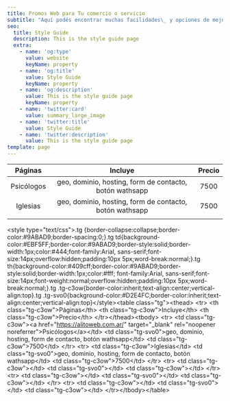 ```yaml
---
title: Promos Web para Tu comercio o servicio
subtitle: "Aquí podés encontrar muchas facilidades\_ y opciones de mejora para tu actual o nuevo sitio web."
seo:
  title: Style Guide
  description: This is the style guide page
  extra:
    - name: 'og:type'
      value: website
      keyName: property
    - name: 'og:title'
      value: Style Guide
      keyName: property
    - name: 'og:description'
      value: This is the style guide page
      keyName: property
    - name: 'twitter:card'
      value: summary_large_image
    - name: 'twitter:title'
      value: Style Guide
    - name: 'twitter:description'
      value: This is the style guide page
template: page
---
```

|   Páginas  |                         Incluye                         | Precio |
|:----------:|:-------------------------------------------------------:|:------:|
| Psicólogos | geo, dominio, hosting, form de contacto, botón wathsapp |  7500  |
|  Iglesias  | geo, dominio, hosting, form de contacto, botón wathsapp |  7500  |
|            |                                                         |        |



\<style type="text/css">.tg  {border-collapse:collapse;border-color:#9ABAD9;border-spacing:0;}.tg td{background-color:#EBF5FF;border-color:#9ABAD9;border-style:solid;border-width:1px;color:#444;font-family:Arial, sans-serif;font-size:14px;overflow:hidden;padding:10px 5px;word-break:normal;}.tg th{background-color:#409cff;border-color:#9ABAD9;border-style:solid;border-width:1px;color:#fff;
  font-family:Arial, sans-serif;font-size:14px;font-weight:normal;overflow:hidden;padding:10px 5px;word-break:normal;}.tg .tg-c3ow{border-color:inherit;text-align:center;vertical-align:top}.tg .tg-svo0{background-color:#D2E4FC;border-color:inherit;text-align:center;vertical-align:top}\</style>\<table class="tg">\<thead>
  \<tr>
    \<th class="tg-c3ow">Páginas\</th>
    \<th class="tg-c3ow">Incluye\</th>
    \<th class="tg-c3ow">Precio\</th>
  \</tr>\</thead>\<tbody>
  \<tr>
    \<td class="tg-c3ow">\<a href="https://alitoweb.com.ar/" target="\_blank" rel="noopener noreferrer">Psicólogos\</a>\</td>
    \<td class="tg-svo0">geo, dominio, hosting, form de contacto, botón wathsapp\</td>
    \<td class="tg-c3ow">7500\</td>
  \</tr>
  \<tr>
    \<td class="tg-c3ow">Iglesias\</td>
    \<td class="tg-svo0">geo, dominio, hosting, form de contacto, botón wathsapp\</td>
    \<td class="tg-c3ow">7500\</td>
  \</tr>
  \<tr>
    \<td class="tg-c3ow">\</td>
    \<td class="tg-svo0">\</td>
    \<td class="tg-c3ow">\</td>
  \</tr>
  \<tr>
    \<td class="tg-c3ow">\</td>
    \<td class="tg-svo0">\</td>
    \<td class="tg-c3ow">\</td>
  \</tr>
  \<tr>
    \<td class="tg-c3ow">\</td>
    \<td class="tg-svo0">\</td>
    \<td class="tg-c3ow">\</td>
  \</tr>\</tbody>\</table>


